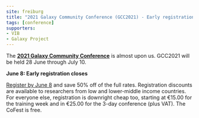 ```yaml
---
site: freiburg
title: "2021 Galaxy Community Conference (GCC2021) - Early registration closes 8th June"
tags: [conference]
supporters:
- VIB
- Galaxy Project
---
```


The [**2021 Galaxy Community Conference**](https://www.vibconferences.be/events/gcc2021) is almost upon us. GCC2021 will be held 28 June through July 10.

**June 8: Early registration closes**

[Register by June 8](https://galaxyproject.org/news/2021-05-gcc-reg/) and save 50% off of the full rates. Registration discounts are available to researchers from low and lower-middle income countries. For everyone else, registration is downright cheap too, starting at €15.00 for the training week and in €25.00 for the 3-day conference (plus VAT). The CoFest is free.